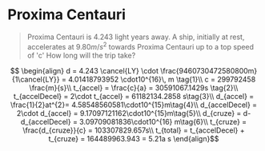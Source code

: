 # Proxima Centauri
> Proxima Centauri is 4.243 light years away. A ship, initially at rest, accelerates at $9.80m/s^2$ towards Proxima Centauri up to a top speed of 'c' How long will the trip take?

$$
\begin{align}
d = 4.243 \cancel{LY} \cdot \frac{9460730472580800m}{1\cancel{LY}} = 4.01418793952 \cdot10^{16}\, m \tag{1}\\
c = 299792458 \frac{m}{s}\\
t_{accel} = \frac{c}{a} = 30591067.1429s \tag{2}\\
t_{accelDecel} = 2\cdot t_{accel} = 61182134.2858
s\tag{3}\\
d_{accel} = \frac{1}{2}at^{2}= 4.58548560581\cdot10^{15}m\tag{4}\\
d_{accelDecel} = 2\cdot d_{accel} = 9.17097121162\cdot10^{15}m\tag{5}\\
d_{cruze} = d-d_{accelDecel} = 3.09709081836\cdot10^{16} m\tag{6}\\
t_{cruze} = \frac{d_{cruze}}{c} = 103307829.657s\\
t_{total} = t_{accelDecel} + t_{cruze} = 164489963.943 = 5.21a
s
\end{align}$$
